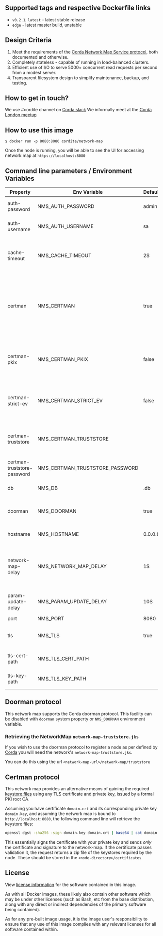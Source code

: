 ## Supported tags and respective Dockerfile links
* `v0.2.1`, `latest` - latest stable release
* `edge` - latest master build, unstable

## Design Criteria
1. Meet the requirements of the [Corda Network Map Service protocol](https://docs.corda.net/network-map.html), both documented and otherwise.
2. Completely stateless - capable of running in load-balanced clusters.
3. Efficient use of I/O to serve 5000+ concurrent read requests per second from a modest server.
4. Transparent filesystem design to simplify maintenance, backup, and testing.

## How to get in touch?
We use #cordite channel on [Corda slack](https://slack.corda.net/) 
We informally meet at the [Corda London meetup](https://www.meetup.com/pro/corda/)


## How to use this image
```  
$ docker run -p 8080:8080 cordite/network-map
```
Once the node is running, you will be able to see the UI for accessing network map at `https://localhost:8080`

## Command line parameters / Environment Variables

| Property                    | Env Variable                        | Default     | Description                                                                                |
| --------------------------- | ----------------------------------- | ----------- | ------------------------------------------------------------------------------------------ |
| auth-password               | NMS_AUTH_PASSWORD                   | admin       | system admin password                                                                      |
| auth-username               | NMS_AUTH_USERNAME                   | sa          | system admin username                                                                      |
| cache-timeout               | NMS_CACHE_TIMEOUT                   | 2S          | http cache timeout for this service in ISO 8601 duration format                            |
| certman                     | NMS_CERTMAN                         | true        | enable Cordite certman protocol so that nodes can authenticate using a signed TLS cert     |
| certman-pkix                | NMS_CERTMAN_PKIX                    | false       | enables certman's pkix validation against JDK default truststore                           |
| certman-strict-ev           | NMS_CERTMAN_STRICT_EV               | false       | enables strict constraint for EV certs only in certman                                     |
| certman-truststore          | NMS_CERTMAN_TRUSTSTORE              |             | specified a custom truststore instead of the default JRE cacerts                           |
| certman-truststore-password | NMS_CERTMAN_TRUSTSTORE_PASSWORD     |             | truststore password                                                                        |
| db                          | NMS_DB                              | .db         | database directory for this service                                                        |
| doorman                     | NMS_DOORMAN                         | true        | enable Corda doorman protocol                                                              |
| hostname                    | NMS_HOSTNAME                        | 0.0.0.0     | interface to bind the service to                                                           |
| network-map-delay           | NMS_NETWORK_MAP_DELAY               | 1S          | queue time for the network map to update for addition of nodes                             |
| param-update-delay          | NMS_PARAM_UPDATE_DELAY              | 10S         | schedule duration for a parameter update                                                   |
| port                        | NMS_PORT                            | 8080        | web port                                                                                   |
| tls                         | NMS_TLS                             | true        | whether TLS is enabled or not                                                              |
| tls-cert-path               | NMS_TLS_CERT_PATH                   |             | path to cert if TLS is turned on                                                           |
| tls-key-path                | NMS_TLS_KEY_PATH                    |             | path to key if TLS turned on                                                               |


## Doorman protocol

This network map supports the Corda doorman protocol. This facility can be disabled with `doorman` system property or `NMS_DOORMAN` environment variable.

### Retrieving the NetworkMap `network-map-truststore.jks`

If you wish to use the doorman protocol to register a node as per defined by [Corda](https://docs.corda.net/permissioning.html#connecting-to-a-compatibility-zone) you will need the network's `network-map-truststore.jks`.

You can do this using the url `<network-map-url>/network-map/truststore`

## Certman protocol

This network map provides an alternative means of gaining the required [keystore files](https://docs.corda.net/permissioning.html#installing-the-certificates-on-the-nodes) using any TLS certificate and private key, issued by a formal PKI root CA.

Assuming you have certificate `domain.crt` and its corresponding private key `domain.key`, and assuming the network map is bound to `http://localhost:8080`, the following command line will retrieve the keystore files:

```bash
openssl dgst -sha256 -sign domain.key domain.crt | base64 | cat domain.crt - | curl -k -X POST -d @- http://localhost:8080/certman/api/generate -o keys.zip
```

This essentially signs the certificate with your private key and sends _only_ the certificate and signature to the network-map. 
If the certificate passes validation it, the request returns a zip file of the keystores required by the node. 
These should be stored in the `<node-directory>/certificates`.  

## License
View [license information](https://gitlab.com/cordite/cordite/blob/master/LICENSE) for the software contained in this image.

As with all Docker images, these likely also contain other software which may be under other licenses (such as Bash, etc from the base distribution, along with any direct or indirect dependencies of the primary software being contained).

As for any pre-built image usage, it is the image user's responsibility to ensure that any use of this image complies with any relevant licenses for all software contained within.